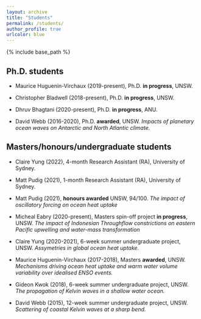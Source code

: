 ```yaml
---
layout: archive
title: "Students"
permalink: /students/
author_profile: true
urlcolor: blue
---
```


{% include base_path %}

## Ph.D. students

* Maurice Huguenin-Virchaux (2019-present), Ph.D. **in progress**, UNSW.

* Christopher Bladwell (2018-present), Ph.D. **in progress**, UNSW.

* Dhruv Bhagtani (2020-present), Ph.D. **in progress**, ANU.

* David Webb (2016-2020), Ph.D. **awarded**, UNSW. *Impacts of
  planetary ocean waves on Antarctic and North Atlantic climate.*

## Masters/honours/undergraduate students

* Claire Yung (2022), 4-month Research Assistant (RA), University of
  Sydney.

* Matt Pudig (2021), 1-month Research Assistant (RA), University of
  Sydney.

* Matt Pudig (2021), **honours awarded** UNSW, 94/100. *The impact of
  oscillatory forcing on ocean heat uptake*

* Micheal Eabry (2020-present), Masters spin-off project **in
  progress**, UNSW. *The impact of Indonesian Throughflow
  constrictions on eastern Pacific upwelling and water-mass
  transformation*

* Claire Yung (2020-2021), 6-week summer undergraduate project,
  UNSW. *Assymetries in global ocean heat uptake.*

* Maurice Huguenin-Virchaux (2017-2018), Masters **awarded**,
  UNSW. *Mechanisms driving ocean heat uptake and warm water volume
  variability over idealised ENSO events.*

* Gideon Kwok (2018), 6-week summer undergraduate project, UNSW. *The
  propagation of Kelvin waves in a shallow water ocean.*

* David Webb (2015), 12-week summer undergraduate project,
  UNSW. *Scattering of coastal Kelvin waves at a sharp bend.*

